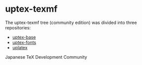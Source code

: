 # uptex-texmf

The uptex-texmf tree (community edition) was divided into three repositories:

- [uptex-base](https://github.com/texjporg/uptex-base)
- [uptex-fonts](https://github.com/texjporg/uptex-fonts)
- [uplatex](https://github.com/texjporg/uplatex)

Japanese TeX Development Community
